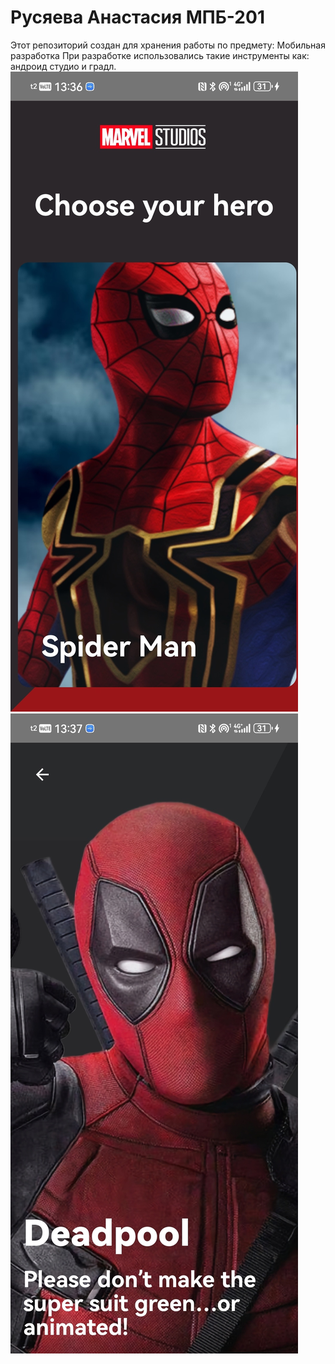 # Русяева Анастасия МПБ-201

Этот репозиторий создан для хранения работы по предмету: Мобильная разработка
При разработке использовались такие инструменты как: андроид студио и градл.
![Итоговый вариант одного из заданий выглядит так:](image.png)
![](image2.jpg)